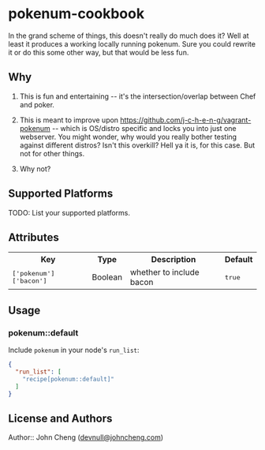 # pokenum-cookbook

In the grand scheme of things, this doesn't really do much does it? Well at least it produces a working locally running pokenum. Sure you could rewrite it or do this some other way, but that would be less fun. 

## Why

1) This is fun and entertaining -- it's the intersection/overlap between Chef and poker.

2) This is meant to improve upon https://github.com/j-c-h-e-n-g/vagrant-pokenum -- which is OS/distro specific and locks you into just one webserver. You might wonder, why would you really bother testing against different distros? Isn't this overkill? Hell ya it is, for this case. But not for other things. 

3) Why not? 

## Supported Platforms

TODO: List your supported platforms.

## Attributes

<table>
  <tr>
    <th>Key</th>
    <th>Type</th>
    <th>Description</th>
    <th>Default</th>
  </tr>
  <tr>
    <td><tt>['pokenum']['bacon']</tt></td>
    <td>Boolean</td>
    <td>whether to include bacon</td>
    <td><tt>true</tt></td>
  </tr>
</table>

## Usage

### pokenum::default

Include `pokenum` in your node's `run_list`:

```json
{
  "run_list": [
    "recipe[pokenum::default]"
  ]
}
```

## License and Authors

Author:: John Cheng (<devnull@johncheng.com>)

